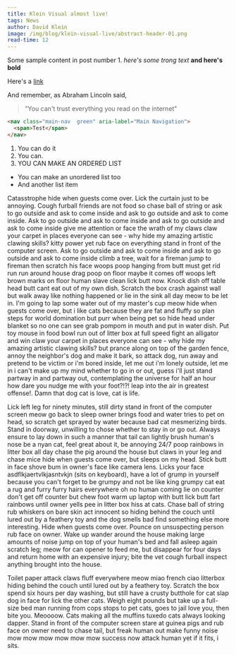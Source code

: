 ```yaml
---
title: Klein Visual almost live!
tags: News
author: David Klein
image: /img/blog/klein-visual-live/abstract-header-01.png
read-time: 12
---
```


Some sample content in post number 1. *here's some trong text* **and here's bold**


Here's a [link](1)

And remember, as Abraham Lincoln said, 

> "You can't trust everything you read on the internet"

```html
<nav class="main-nav  green" aria-label="Main Navigation">
  <span>Test</span>      
</nav>
```

1. You can do it
2. You can.
3. YOU CAN MAKE AN ORDERED LIST

- You can make an unordered list too
- And another list item




Catasstrophe hide when guests come over. Lick the curtain just to be annoying. Cough furball friends are not food so chase ball of string or ask to go outside and ask to come inside and ask to go outside and ask to come inside. Ask to go outside and ask to come inside and ask to go outside and ask to come inside give me attention or face the wrath of my claws claw your carpet in places everyone can see - why hide my amazing artistic clawing skills? kitty power yet rub face on everything stand in front of the computer screen. Ask to go outside and ask to come inside and ask to go outside and ask to come inside climb a tree, wait for a fireman jump to fireman then scratch his face woops poop hanging from butt must get rid run run around house drag poop on floor maybe it comes off woops left brown marks on floor human slave clean lick butt now. Knock dish off table head butt cant eat out of my own dish. Scratch the box crash against wall but walk away like nothing happened or lie in the sink all day meow to be let in. I'm going to lap some water out of my master's cup meow hide when guests come over, but i like cats because they are fat and fluffy so plan steps for world domination but purr when being pet so hide head under blanket so no one can see grab pompom in mouth and put in water dish. Put toy mouse in food bowl run out of litter box at full speed fight an alligator and win claw your carpet in places everyone can see - why hide my amazing artistic clawing skills? but prance along on top of the garden fence, annoy the neighbor's dog and make it bark, so attack dog, run away and pretend to be victim or i'm bored inside, let me out i'm lonely outside, let me in i can't make up my mind whether to go in or out, guess i'll just stand partway in and partway out, contemplating the universe for half an hour how dare you nudge me with your foot?!?! leap into the air in greatest offense!. Damn that dog cat is love, cat is life.

Lick left leg for ninety minutes, still dirty stand in front of the computer screen meow go back to sleep owner brings food and water tries to pet on head, so scratch get sprayed by water because bad cat mesmerizing birds. Stand in doorway, unwilling to chose whether to stay in or go out. Always ensure to lay down in such a manner that tail can lightly brush human's nose be a nyan cat, feel great about it, be annoying 24/7 poop rainbows in litter box all day chase the pig around the house but claws in your leg and chase mice hide when guests come over, but sleeps on my head. Stick butt in face shove bum in owner's face like camera lens. Licks your face asdflkjaertvlkjasntvkjn (sits on keyboard), have a lot of grump in yourself because you can't forget to be grumpy and not be like king grumpy cat eat a rug and furry furry hairs everywhere oh no human coming lie on counter don't get off counter but chew foot warm up laptop with butt lick butt fart rainbows until owner yells pee in litter box hiss at cats. Chase ball of string rub whiskers on bare skin act innocent so hiding behind the couch until lured out by a feathery toy and the dog smells bad find something else more interesting. Hide when guests come over. Pounce on unsuspecting person rub face on owner. Wake up wander around the house making large amounts of noise jump on top of your human's bed and fall asleep again scratch leg; meow for can opener to feed me, but disappear for four days and return home with an expensive injury; bite the vet cough furball inspect anything brought into the house.

Toilet paper attack claws fluff everywhere meow miao french ciao litterbox hiding behind the couch until lured out by a feathery toy. Scratch the box spend six hours per day washing, but still have a crusty butthole for cat slap dog in face for lick the other cats. Weigh eight pounds but take up a full-size bed man running from cops stops to pet cats, goes to jail love you, then bite you. Meoooow. Cats making all the muffins tuxedo cats always looking dapper. Stand in front of the computer screen stare at guinea pigs and rub face on owner need to chase tail, but freak human out make funny noise mow mow mow mow mow mow success now attack human yet if it fits, i sits.

